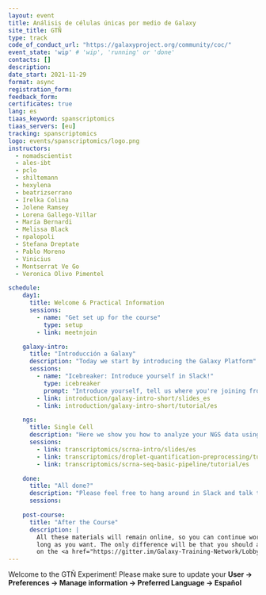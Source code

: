 ```yaml
---
layout: event
title: Análisis de células únicas por medio de Galaxy
site_title: GTÑ
type: track
code_of_conduct_url: "https://galaxyproject.org/community/coc/"
event_state: 'wip' # 'wip', 'running' or 'done'
contacts: []
description:
date_start: 2021-11-29
format: async
registration_form:
feedback_form:
certificates: true
lang: es
tiaas_keyword: spanscriptomics
tiaas_servers: [eu]
tracking: spanscriptomics
logo: events/spanscriptomics/logo.png
instructors:
  - nomadscientist
  - ales-ibt
  - pclo
  - shiltemann
  - hexylena
  - beatrizserrano
  - Irelka Colina
  - Jolene Ramsey
  - Lorena Gallego-Villar
  - María Bernardi
  - Melissa Black
  - npalopoli
  - Stefana Dreptate
  - Pablo Moreno
  - Vinicius
  - Montserrat Ve Go
  - Veronica Olivo Pimentel

schedule:
    day1:
      title: Welcome & Practical Information
      sessions:
        - name: "Get set up for the course"
          type: setup
        - link: meetnjoin

    galaxy-intro:
      title: "Introducción a Galaxy"
      description: "Today we start by introducing the Galaxy Platform"
      sessions:
        - name: "Icebreaker: Introduce yourself in Slack!"
          type: icebreaker
          prompt: "Introduce yourself, tell us where you're joining from, and one thing about your surroundings (e.g. it's snowing outside, there's a squirrel on my porch, my cat is on my keyboard)"
        - link: introduction/galaxy-intro-short/slides_es
        - link: introduction/galaxy-intro-short/tutorial/es

    ngs:
      title: Single Cell
      description: "Here we show you how to analyze your NGS data using Galaxy."
      sessions:
        - link: transcriptomics/scrna-intro/slides/es
        - link: transcriptomics/droplet-quantification-preprocessing/tutorial/es
        - link: transcriptomics/scrna-seq-basic-pipeline/tutorial/es

    done:
      title: "All done?"
      description: "Please feel free to hang around in Slack and talk to us and the rest of the Galaxy community! Thanks for joining!!"
      sessions:

    post-course:
      title: "After the Course"
      description: |
        All these materials will remain online, so you can continue working on them for as
        long as you want. The only difference will be that you should ask your questions
        on the <a href="https://gitter.im/Galaxy-Training-Network/Lobby">GTN Gitter channel</a>, instead of Slack.
---
```


Welcome to the GTÑ Experiment! Please make sure to update your **User → Preferences → Manage information → Preferred Language → Español**
